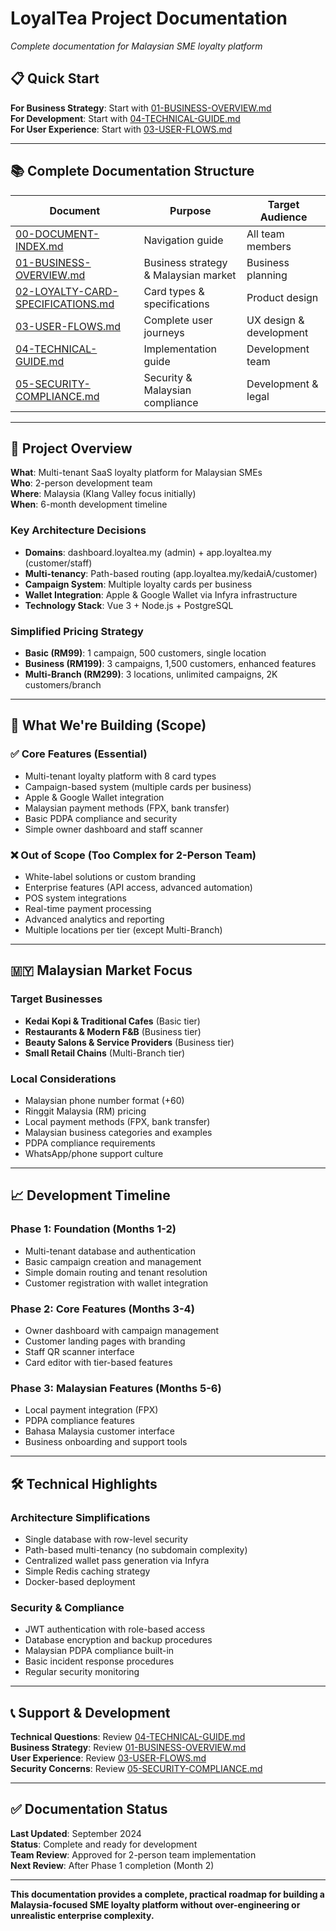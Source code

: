 # LoyalTea Project Documentation
*Complete documentation for Malaysian SME loyalty platform*

## 📋 Quick Start

**For Business Strategy**: Start with [01-BUSINESS-OVERVIEW.md](01-BUSINESS-OVERVIEW.md)  
**For Development**: Start with [04-TECHNICAL-GUIDE.md](04-TECHNICAL-GUIDE.md)  
**For User Experience**: Start with [03-USER-FLOWS.md](03-USER-FLOWS.md)  

---

## 📚 Complete Documentation Structure

| Document | Purpose | Target Audience |
|----------|---------|----------------|
| [00-DOCUMENT-INDEX.md](00-DOCUMENT-INDEX.md) | Navigation guide | All team members |
| [01-BUSINESS-OVERVIEW.md](01-BUSINESS-OVERVIEW.md) | Business strategy & Malaysian market | Business planning |
| [02-LOYALTY-CARD-SPECIFICATIONS.md](02-LOYALTY-CARD-SPECIFICATIONS.md) | Card types & specifications | Product design |
| [03-USER-FLOWS.md](03-USER-FLOWS.md) | Complete user journeys | UX design & development |
| [04-TECHNICAL-GUIDE.md](04-TECHNICAL-GUIDE.md) | Implementation guide | Development team |
| [05-SECURITY-COMPLIANCE.md](05-SECURITY-COMPLIANCE.md) | Security & Malaysian compliance | Development & legal |

---

## 🎯 Project Overview

**What**: Multi-tenant SaaS loyalty platform for Malaysian SMEs  
**Who**: 2-person development team  
**Where**: Malaysia (Klang Valley focus initially)  
**When**: 6-month development timeline  

### Key Architecture Decisions
- **Domains**: dashboard.loyaltea.my (admin) + app.loyaltea.my (customer/staff)
- **Multi-tenancy**: Path-based routing (app.loyaltea.my/kedaiA/customer)
- **Campaign System**: Multiple loyalty cards per business
- **Wallet Integration**: Apple & Google Wallet via Infyra infrastructure
- **Technology Stack**: Vue 3 + Node.js + PostgreSQL

### Simplified Pricing Strategy
- **Basic (RM99)**: 1 campaign, 500 customers, single location
- **Business (RM199)**: 3 campaigns, 1,500 customers, enhanced features  
- **Multi-Branch (RM299)**: 3 locations, unlimited campaigns, 2K customers/branch

---

## 🚀 What We're Building (Scope)

### ✅ **Core Features (Essential)**
- Multi-tenant loyalty platform with 8 card types
- Campaign-based system (multiple cards per business)
- Apple & Google Wallet integration
- Malaysian payment methods (FPX, bank transfer)
- Basic PDPA compliance and security
- Simple owner dashboard and staff scanner

### ❌ **Out of Scope (Too Complex for 2-Person Team)**
- White-label solutions or custom branding
- Enterprise features (API access, advanced automation)
- POS system integrations
- Real-time payment processing
- Advanced analytics and reporting
- Multiple locations per tier (except Multi-Branch)

---

## 🇲🇾 Malaysian Market Focus

### Target Businesses
- **Kedai Kopi & Traditional Cafes** (Basic tier)
- **Restaurants & Modern F&B** (Business tier)
- **Beauty Salons & Service Providers** (Business tier)
- **Small Retail Chains** (Multi-Branch tier)

### Local Considerations
- Malaysian phone number format (+60)
- Ringgit Malaysia (RM) pricing
- Local payment methods (FPX, bank transfer)
- Malaysian business categories and examples
- PDPA compliance requirements
- WhatsApp/phone support culture

---

## 📈 Development Timeline

### Phase 1: Foundation (Months 1-2)
- Multi-tenant database and authentication
- Basic campaign creation and management
- Simple domain routing and tenant resolution
- Customer registration with wallet integration

### Phase 2: Core Features (Months 3-4)
- Owner dashboard with campaign management
- Customer landing pages with branding
- Staff QR scanner interface
- Card editor with tier-based features

### Phase 3: Malaysian Features (Months 5-6)
- Local payment integration (FPX)
- PDPA compliance features
- Bahasa Malaysia customer interface
- Business onboarding and support tools

---

## 🛠️ Technical Highlights

### Architecture Simplifications
- Single database with row-level security
- Path-based multi-tenancy (no subdomain complexity)
- Centralized wallet pass generation via Infyra
- Simple Redis caching strategy
- Docker-based deployment

### Security & Compliance
- JWT authentication with role-based access
- Database encryption and backup procedures
- Malaysian PDPA compliance built-in
- Basic incident response procedures
- Regular security monitoring

---

## 📞 Support & Development

**Technical Questions**: Review [04-TECHNICAL-GUIDE.md](04-TECHNICAL-GUIDE.md)  
**Business Strategy**: Review [01-BUSINESS-OVERVIEW.md](01-BUSINESS-OVERVIEW.md)  
**User Experience**: Review [03-USER-FLOWS.md](03-USER-FLOWS.md)  
**Security Concerns**: Review [05-SECURITY-COMPLIANCE.md](05-SECURITY-COMPLIANCE.md)  

---

## ✅ Documentation Status

**Last Updated**: September 2024  
**Status**: Complete and ready for development  
**Team Review**: Approved for 2-person team implementation  
**Next Review**: After Phase 1 completion (Month 2)  

---

**This documentation provides a complete, practical roadmap for building a Malaysia-focused SME loyalty platform without over-engineering or unrealistic enterprise complexity.**